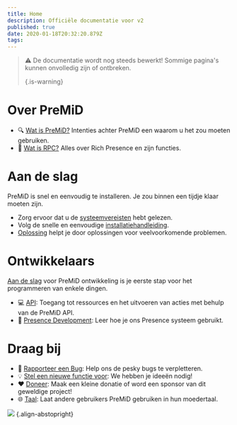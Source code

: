 ```yaml
---
title: Home
description: Officiële documentatie voor v2
published: true
date: 2020-01-18T20:32:20.879Z
tags:
---
```


> :warning: De documentatie wordt nog steeds bewerkt! Sommige pagina's kunnen onvolledig zijn of ontbreken. 
> 
> {.is-warning}

# Over PreMiD
- :mag: [Wat is PreMiD?](/about) Intenties achter PreMiD een waarom u het zou moeten gebruiken.
- :link: [Wat is RPC?](https://discordapp.com/rich-presence) Alles over Rich Presence en zijn functies.

# Aan de slag

PreMiD is snel en eenvoudig te installeren. Je zou binnen een tijdje klaar moeten zijn.

- Zorg ervoor dat u de [systeemvereisten](/install/requirements) hebt gelezen.
- Volg de snelle en eenvoudige [installatiehandleiding](/install).
- [Oplossing](/troubleshooting) helpt je door oplossingen voor veelvoorkomende problemen.

# Ontwikkelaars

[Aan de slag](/dev) voor PreMiD ontwikkeling is je eerste stap voor het programmeren van enkele dingen.

- :computer: [API](/dev/api): Toegang tot ressources en het uitvoeren van acties met behulp van de PreMiD API.
- :wrench: [Presence Development](/dev/presence): Leer hoe je ons Presence systeem gebruikt.

# Draag bij
- :bug: [Rapporteer een Bug](https://github.com/PreMiD): Help ons de pesky bugs te verpletteren.
- :bulb: [Stel een nieuwe functie voor](https://discord.gg/premid): We hebben je ideeën nodig!
- :heart: [Doneer](https://www.patreon.com/Timeraa): Maak een kleine donatie of word een sponsor van dit geweldige project!
- :globe_with_meridians: [Taal](https://translate.premid.app): Laat andere gebruikers PreMiD gebruiken in hun moedertaal.

![](https://beta.premid.app/img/logo.2b414dc2.gif) {.align-abstopright}